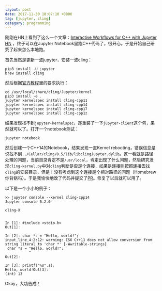 ```yaml
---
layout: post
date: 2017-11-30 18:07:10 +0800
tag: [jupyter, cling]
category: programming
---
```


刚刚在HN上看到了这么一个文章：[Interactive Workflows for C++ with Jupyter](https://blog.jupyter.org/interactive-workflows-for-c-with-jupyter-fe9b54227d92) [HN](https://news.ycombinator.com/item?id=15808809) ，终于可以在Jupyter Notebook里跑C++代码了，很开心，于是开始自己研究了起来怎么本地跑。

首先当然是更新一波jupyter，安装一波cling：

```shell
pip3 install -U jupyter
brew install cling
```

然后根据[官方教程](https://github.com/root-project/cling/tree/master/tools/Jupyter)里的要求执行：

```shell
cd /usr/local/share/cling/Jupyter/kernel
pip3 install -e .
jupyter kernelspec install cling-cpp11
jupyter kernelspec install cling-cpp14
jupyter kernelspec install cling-cpp17
jupyter kernelspec install cling-cpp1z
```

结果发现找不到`jupyter-kernelspec`，遂重装了一下`jupyter-client`这个包，果然就可以了。打开一个notebook测试：

```
jupyter notebook
```

然后创建一个C++14的Notebook，结果发现一直Kernel rebooting，错误信息是说找不到`../Cellar/cling/0.5/lib/libclingJupyter.dylib`。这一看就是路径处理的问题，当前目录肯定不是`/usr/local`，肯定出现了什么问题，然后研究发现`cling-kernel.py`中对`cling`判断是否是个连接，如果是连接则按照连接去找`cling`的安装目录，但是！没有考虑到这个连接是个相对路径的问题（Homebrew你背锅吗）。于是我愉快地改了代码并提交了[PR](https://github.com/root-project/cling/pull/198)。修复了以后就可以用了。

以下是一个小小的例子：
```shell
>> jupyter console --kernel cling-cpp14
Jupyter console 5.2.0

cling-X


In [1]: #include <stdio.h>
Out[1]:

In [2]: char *s = "Hello, world!";
input_line_4:2:12: warning: ISO C++11 does not allow conversion from string literal to 'char *' [-Wwritable-strings]
 char *s = "Hello, world!";
           ^
Out[2]:

In [3]: printf("%s",s);
Hello, world!Out[3]:
(int) 13

```

Okay，大功告成！
